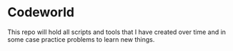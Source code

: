 # Codeworld

This repo will hold all scripts and tools that I have created over time and in some case practice problems to learn new things.  

